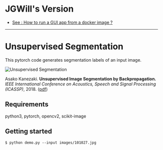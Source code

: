# JGWill's Version

* [See : How to run a GUI app from a docker image ?](https://gist.github.com/jgwill/fdf20ccc691b0b1306ea812931893fc1)

----

# Unsupervised Segmentation 

This pytorch code generates segmentation labels of an input image.

![Unsupervised Segmentation](https://github.com/kanezaki/pytorch-unsupervised-segmentation/blob/gh-pages/ICASSP2018_kanezaki.png)

Asako Kanezaki.
**Unsupervised Image Segmentation by Backpropagation.** 
*IEEE International Conference on Acoustics, Speech and Signal Processing (ICASSP)*, 2018.
([pdf](https://kanezaki.github.io/pytorch-unsupervised-segmentation/ICASSP2018_kanezaki.pdf))

## Requirements

python3, pytorch, opencv2, scikit-image

## Getting started

    $ python demo.py --input images/101027.jpg
